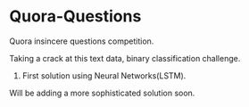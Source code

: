 # Quora-Questions
Quora insincere questions competition. 

Taking a crack at this text data, binary classification challenge.  

1. First solution using Neural Networks(LSTM).

Will be adding a more sophisticated solution soon.
